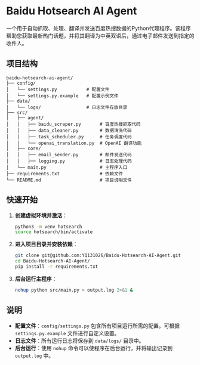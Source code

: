 # Baidu Hotsearch AI Agent

一个用于自动抓取、处理、翻译并发送百度热搜数据的Python代理程序。该程序帮助您获取最新热门话题，并将其翻译为中英双语后，通过电子邮件发送到指定的收件人。

## 项目结构

```plaintext
baidu-hotsearch-ai-agent/
├── config/
│   └── settings.py           # 配置文件
│   └── settings.py.example   # 配置示例文件
├── data/
│   └── logs/                 # 日志文件存放目录
├── src/
│   ├── agent/
│   │   ├── baidu_scraper.py       # 百度热搜抓取代码
│   │   ├── data_cleaner.py        # 数据清洗代码
│   │   ├── task_scheduler.py      # 任务调度代码
│   │   └── openai_translation.py  # OpenAI 翻译功能
│   ├── core/
│   │   ├── email_sender.py        # 邮件发送代码
│   │   ├── logging.py             # 日志处理代码
│   └── main.py                    # 主程序入口
├── requirements.txt               # 依赖文件
└── README.md                      # 项目说明文件
```

## 快速开始

1. **创建虚拟环境并激活**：

    ```bash
    python3 -m venv hotsearch
    source hotsearch/bin/activate
    ```

2. **进入项目目录并安装依赖**：

    ```bash
    git clone git@github.com:YQ131026/Baidu-Hotsearch-AI-Agent.git
    cd Baidu-Hotsearch-AI-Agent/
    pip install -r requirements.txt

3. **后台运行主程序**：

    ```bash
    nohup python src/main.py > output.log 2>&1 &
    ```

## 说明

- **配置文件**：`config/settings.py` 包含所有项目运行所需的配置。可根据 `settings.py.example` 文件进行自定义设置。
- **日志文件**：所有运行日志将保存到 `data/logs/` 目录中。
- **后台运行**：使用 `nohup` 命令可以使程序在后台运行，并将输出记录到 `output.log` 中。


